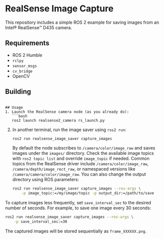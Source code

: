 # RealSense Image Capture

This repository includes a simple ROS 2 example for saving images from an Intel® RealSense™ D435 camera.

## Requirements
- ROS 2 Humble
- `rclpy`
- `sensor_msgs`
- `cv_bridge`
- OpenCV

## Building


```

## Usage
1. Launch the RealSense camera node (as you already do):
   ```bash
   ros2 launch realsense2_camera rs_launch.py
   ```
2. In another terminal, run the image saver using `ros2 run`:
   ```bash
   ros2 run realsense_image_saver capture_images
   ```
   By default the node subscribes to `/camera/color/image_raw` and saves images
   under the `images/` directory. Check the available image topics with
   `ros2 topic list` and override `image_topic` if needed. Common topics from
   the RealSense driver include `/camera/color/image_raw`,
   `/camera/depth/image_rect_raw`, or namespaced versions like
   `/camera/camera/color/image_raw`. You can also change
   the output directory using ROS parameters:
   ```bash
   ros2 run realsense_image_saver capture_images --ros-args \
       -p image_topic:=/my/image/topic -p output_dir:=/path/to/save
   ```

To capture images less frequently, set `save_interval_sec` to the desired number
of seconds. For example, to save one image every 30 seconds:

```bash
ros2 run realsense_image_saver capture_images --ros-args \
    -p save_interval_sec:=30
```


The captured images will be stored sequentially as `frame_XXXXXX.png`.
